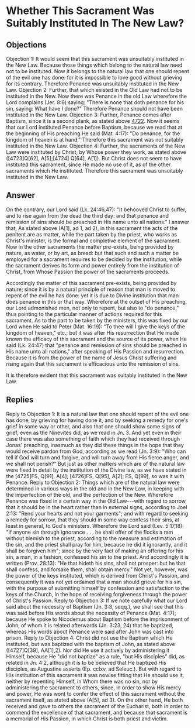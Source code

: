 # Whether This Sacrament Was Suitably Instituted In The New Law?
## Objections
Objection 1: It would seem that this sacrament was unsuitably instituted in the New Law. Because those things which belong to the natural law need not to be instituted. Now it belongs to the natural law that one should repent of the evil one has done: for it is impossible to love good without grieving for its contrary. Therefore Penance was unsuitably instituted in the New Law.
Objection 2: Further, that which existed in the Old Law had not to be instituted in the New. Now there was Penance in the old Law wherefore the Lord complains (Jer. 8:6) saying: "There is none that doth penance for his sin, saying: What have I done?" Therefore Penance should not have been instituted in the New Law.
Objection 3: Further, Penance comes after Baptism, since it is a second plank, as stated above [4722](A[6]). Now it seems that our Lord instituted Penance before Baptism, because we read that at the beginning of His preaching He said (Mat. 4:17): "Do penance, for the kingdom of heaven is at hand." Therefore this sacrament was not suitably instituted in the New Law.
Objection 4: Further, the sacraments of the New Law were instituted by Christ, by Whose power they work, as stated above ([4723]Q[62], A[5];[4724] Q[64], A[1]). But Christ does not seem to have instituted this sacrament, since He made no use of it, as of the other sacraments which He instituted. Therefore this sacrament was unsuitably instituted in the New Law.
## Answer
On the contrary, our Lord said (Lk. 24:46,47): "It behooved Christ to suffer, and to rise again from the dead the third day: and that penance and remission of sins should be preached in His name unto all nations."
I answer that, As stated above (A[1], ad 1, ad 2), in this sacrament the acts of the penitent are as matter, while the part taken by the priest, who works as Christ's minister, is the formal and completive element of the sacrament. Now in the other sacraments the matter pre-exists, being provided by nature, as water, or by art, as bread: but that such and such a matter be employed for a sacrament requires to be decided by the institution; while the sacrament derives its form and power entirely from the institution of Christ, from Whose Passion the power of the sacraments proceeds.

Accordingly the matter of this sacrament pre-exists, being provided by nature; since it is by a natural principle of reason that man is moved to repent of the evil he has done: yet it is due to Divine institution that man does penance in this or that way. Wherefore at the outset of His preaching, our Lord admonished men, not only to repent, but also to "do penance," thus pointing to the particular manner of actions required for this sacrament. As to the part to be taken by the ministers, this was fixed by our Lord when He said to Peter (Mat. 16:19): "To thee will I give the keys of the kingdom of heaven," etc.; but it was after His resurrection that He made known the efficacy of this sacrament and the source of its power, when He said (Lk. 24:47) that "penance and remission of sins should be preached in His name unto all nations," after speaking of His Passion and resurrection. Because it is from the power of the name of Jesus Christ suffering and rising again that this sacrament is efficacious unto the remission of sins.

It is therefore evident that this sacrament was suitably instituted in the New Law.
## Replies
Reply to Objection 1: It is a natural law that one should repent of the evil one has done, by grieving for having done it, and by seeking a remedy for one's grief in some way or other, and also that one should show some signs of grief, even as the Ninevites did, as we read in Jn. 3. And yet even in their case there was also something of faith which they had received through Jonas' preaching, inasmuch as they did these things in the hope that they would receive pardon from God, according as we read (Jn. 3:9): "Who can tell if God will turn and forgive, and will turn away from His fierce anger, and we shall not perish?" But just as other matters which are of the natural law were fixed in detail by the institution of the Divine law, as we have stated in the [4725]FS, Q[91], A[4]; [4726]FS, Q[95], A[2]; FS, Q[99], so was it with Penance.
Reply to Objection 2: Things which are of the natural law were determined in various ways in the old and in the New Law, in keeping with the imperfection of the old, and the perfection of the New. Wherefore Penance was fixed in a certain way in the Old Law---with regard to sorrow, that it should be in the heart rather than in external signs, according to Joel 2:13: "Rend your hearts and not your garments"; and with regard to seeking a remedy for sorrow, that they should in some way confess their sins, at least in general, to God's ministers. Wherefore the Lord said (Lev. 5:17,18): "If anyone sin through ignorance . . . he shall offer of the flocks a ram without blemish to the priest, according to the measure and estimation of the sin, and the priest shall pray for him, because he did it ignorantly, and it shall be forgiven him"; since by the very fact of making an offering for his sin, a man, in a fashion, confessed his sin to the priest. And accordingly it is written (Prov. 28:13): "He that hideth his sins, shall not prosper: but he that shall confess, and forsake them, shall obtain mercy." Not yet, however, was the power of the keys instituted, which is derived from Christ's Passion, and consequently it was not yet ordained that a man should grieve for his sin, with the purpose of submitting himself by confession and satisfaction to the keys of the Church, in the hope of receiving forgiveness through the power of Christ's Passion.
Reply to Objection 3: If we note carefully what our Lord said about the necessity of Baptism (Jn. 3:3, seqq.), we shall see that this was said before His words about the necessity of Penance (Mat. 4:17); because He spoke to Nicodemus about Baptism before the imprisonment of John, of whom it is related afterwards (Jn. 3:23, 24) that he baptized, whereas His words about Penance were said after John was cast into prison.
Reply to Objection 4: Christ did not use the Baptism which He instituted, but was baptized with the baptism of John, as stated above ([4727]Q[39], AA[1],2). Nor did He use it actively by administering it Himself, because He "did not baptize" as a rule, "but His disciples" did, as related in Jn. 4:2, although it is to be believed that He baptized His disciples, as Augustine asserts (Ep. cclxv, ad Seleuc.). But with regard to His institution of this sacrament it was nowise fitting that He should use it, neither by repenting Himself, in Whom there was no sin, nor by administering the sacrament to others, since, in order to show His mercy and power, He was wont to confer the effect of this sacrament without the sacrament itself, as stated above (A[5], ad 3). On the other hand, He both received and gave to others the sacrament of the Eucharist, both in order to commend the excellence of that sacrament, and because that sacrament is a memorial of His Passion, in which Christ is both priest and victim.